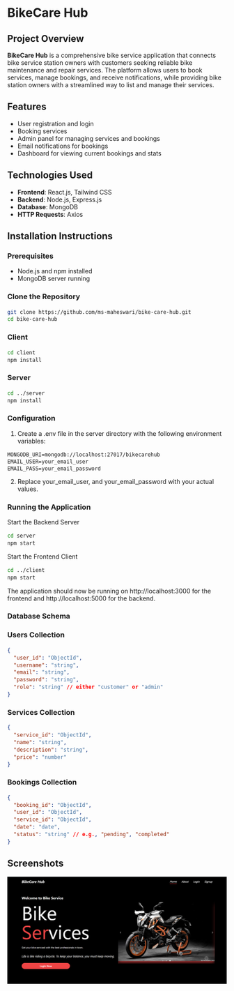 
# BikeCare Hub

## Project Overview

**BikeCare Hub** is a comprehensive bike service application that connects bike service station owners with customers seeking reliable bike maintenance and repair services. The platform allows users to book services, manage bookings, and receive notifications, while providing bike station owners with a streamlined way to list and manage their services.

## Features

- User registration and login
- Booking services
- Admin panel for managing services and bookings
- Email notifications for bookings
- Dashboard for viewing current bookings and stats

## Technologies Used

- **Frontend**: React.js, Tailwind CSS
- **Backend**: Node.js, Express.js
- **Database**: MongoDB
- **HTTP Requests**: Axios

## Installation Instructions

### Prerequisites

- Node.js and npm installed
- MongoDB server running

### Clone the Repository
```bash
git clone https://github.com/ms-maheswari/bike-care-hub.git
cd bike-care-hub
```

### Client
```bash
cd client
npm install
```
### Server
```bash
cd ../server
npm install
```
### Configuration
1. Create a .env file in the server directory with the following environment variables:

```env
MONGODB_URI=mongodb://localhost:27017/bikecarehub
EMAIL_USER=your_email_user
EMAIL_PASS=your_email_password
```
2. Replace your_email_user, and your_email_password with your actual values.

### Running the Application

Start the Backend Server
```bash
cd server
npm start
```
Start the Frontend Client
```bash
cd ../client
npm start
```
The application should now be running on http://localhost:3000 for the frontend and http://localhost:5000 for the backend.

### Database Schema

### Users Collection
```json
{
  "user_id": "ObjectId",
  "username": "string",
  "email": "string",
  "password": "string",
  "role": "string" // either "customer" or "admin"
}
```
### Services Collection
```json
{
  "service_id": "ObjectId",
  "name": "string",
  "description": "string",
  "price": "number"
}
```
### Bookings Collection
```json
{
  "booking_id": "ObjectId",
  "user_id": "ObjectId",
  "service_id": "ObjectId",
  "date": "date",
  "status": "string" // e.g., "pending", "completed"
}
```


## Screenshots

![Home Page](Client/src/Assets/Screenshot/1.png)